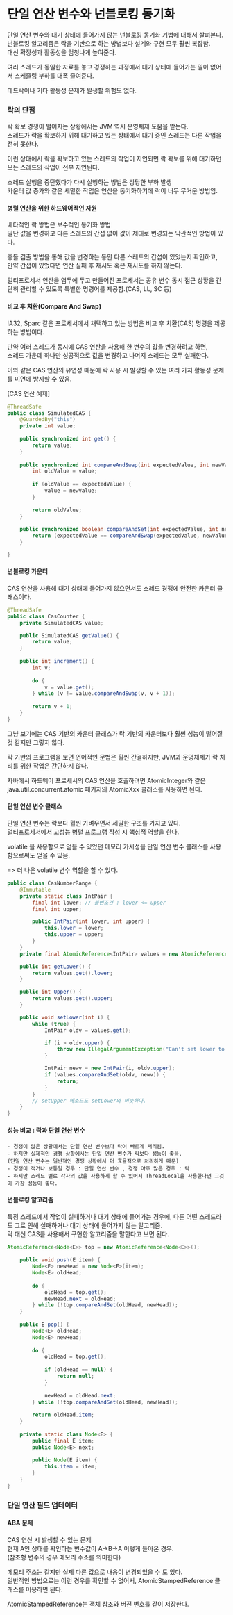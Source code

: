 # 단일 연산 변수와 넌블로킹 동기화

단일 연산 변수와 대기 상태에 들어가지 않는 넌블로킹 동기화 기법에 대해서 살펴본다.\
넌블로킹 알고리즘은 락을 기반으로 하는 방법보다 설계와 구현 모두 훨씬 복잡함.\
대신 확장성과 활동성을 엄청나게 높여준다.

&#x20;여러 스레드가 동일한 자료를 놓고 경쟁하는 과정에서 대기 상태에 들어가는 일이 없어서 스케줄링 부하를 대폭 줄여준다.

&#x20;데드락이나 기타 활동성 문제가 발생할 위험도 없다.

### 락의 단점

락 확보 경쟁이 벌어지는 상황에서는 JVM 역시 운영체제 도움을 받는다.\
스레드가 락을 확보하기 위해 대기하고 있는 상태에서 대기 중인 스레드는 다른 작업을 전혀 못한다.

&#x20;이런 상태에서 락을 확보하고 있는 스레드의 작업이 지연되면 락 확보를 위해 대기하던 모든 스레드의 작업이 전부 지연된다.

스레드 실행을 중단했다가 다시 실행하는 방법은 상당한 부하 발생\
카운터 값 증가와 같은 세밀한 작업은 연산을 동기화하기에 락이 너무 무거운 방법임.

#### 병렬 연산을 위한 하드웨어적인 자원

&#x20;베타적인 락 방법은 보수적인 동기화 방법\
일단 값을 변경하고 다른 스레드의 간섭 없이 값이 제대로 변경되는 낙관적인 방법이 있다.

충돌 검출 방법을 통해 값을 변경하는 동안 다른 스레드의 간섭이 있었는지 확인하고,\
만약 간섭이 있었다면 연산 실패 후 재시도 혹은 재시도를 하지 않는다.

멀티프로세서 연산을 염두에 두고 만들어진 프로세서는 공유 변수 동시 접근 상황을 간단히 관리할 수 있도록 특별한 명령어를 제공함.(CAS, LL, SC 등)

#### 비교 후 치환(Compare And Swap)

&#x20;IA32, Sparc 같은 프로세서에서 채택하고 있는 방법은 비교 후 치환(CAS) 명령을 제공하는 방법이다.

&#x20;만약 여러 스레드가 동시에 CAS 연산을 사용해 한 변수의 값을 변경하려고 하면,\
스레드 가운데 하나만 성공적으로 값을 변경하고 나머지 스레드는 모두 실패한다.

&#x20;이와 같은 CAS 연산의 유연성 때문에 락 사용 시 발생할 수 있는 여러 가지 활동성 문제를 미연에 방지할 수 있음.

&#x20;

\[CAS 연산 예제]

```java
@ThreadSafe
public class SimulatedCAS {
    @GuardedBy("this")
    private int value;
   
    public synchronized int get() {
        return value;
    }
   
    public synchronized int compareAndSwap(int expectedValue, int newValue) {
        int oldValue = value;
       
        if (oldValue == expectedValue) {
            value = newValue;
        }
       
        return oldValue;
    }
   
    public synchronized boolean compareAndSet(int expectedValue, int newValue) {
        return (expectedValue == compareAndSwap(expectedValue, newValue));
    }

}
```

#### 넌블로킹 카운터

CAS 연산을 사용해 대기 상태에 들어가지 않으면서도 스레드 경쟁에 안전한 카운터 클래스이다.

```java
@ThreadSafe
public class CasCounter {
    private SimulatedCAS value;

    public SimulatedCAS getValue() {
        return value;
    }
   
    public int increment() {
        int v;
       
        do {
            v = value.get();
        } while (v != value.compareAndSwap(v, v + 1));
       
        return v + 1;
    }
}
```

&#x20;그냥 보기에는 CAS 기반의 카운터 클래스가 락 기반의 카운터보다 훨씬 성능이 떨어질 것 같지만 그렇지 않다.

&#x20;락 기반의 프로그램을 보면 언어적인 문법은 훨씬 간결하지만, JVM과 운영체제가 락 처리를 위한 작업은 간단하지 않다.

자바에서 하드웨어 프로세서의 CAS 연산을 호출하려면 AtomicInteger와 같은 java.util.concurrent.atomic 패키지의 AtomicXxx 클래스를 사용하면 된다.

#### 단일 연산 변수 클래스

단일 연산 변수는 락보다 훨씬 가벼우면서 세밀한 구조를 가지고 있다.\
멀티프로세서에서 고성능 병렬 프로그램 작성 시 핵심적 역할을 한다.

&#x20;volatile 을 사용함으로 얻을 수 있었던 메모리 가시성을 단일 연산 변수 클래스를 사용함으로써도 얻을 수 있음.

\=> 더 나은 volatile 변수 역할을 할 수 있다.

```java
public class CasNumberRange {
    @Immutable
    private static class IntPair {
        final int lower; // 불변조건 : lower <= upper
        final int upper;

        public IntPair(int lower, int upper) {
            this.lower = lower;
            this.upper = upper;
        }
    }
    private final AtomicReference<IntPair> values = new AtomicReference<IntPair>(new IntPair(0, 0));

    public int getLower() {
        return values.get().lower;
    }

    public int Upper() {
        return values.get().upper;
    }

    public void setLower(int i) {
        while (true) {
            IntPair oldv = values.get();

            if (i > oldv.upper) {
                throw new IllegalArgumentException("Can't set lower to " + i + " > upper");
            }

            IntPair newv = new IntPair(i, oldv.upper);
            if (values.compareAndSet(oldv, newv)) {
                return;
            }
        }
        // setUpper 메소드도 setLower와 비슷하다.
    }
}
```

#### 성능 비교 : 락과 단일 연산 변수

```
- 경쟁이 많은 상황에서는 단일 연산 변수보다 락이 빠르게 처리됨.
- 하지만 실제적인 경쟁 상황에서는 단일 연산 변수가 락보다 성능이 좋음.
(단일 연산 변수는 일반적인 경쟁 상황에서 더 효율적으로 처리하게 때문)
- 경쟁이 적거나 보통일 경우 : 단일 연산 변수 , 경쟁 아주 많은 경우 : 락
- 하지만 스레드 별로 각자의 값을 사용하게 할 수 있어서 ThreadLocal을 사용한다면 그것이 가장 성능이 좋다.
```

#### 넌블로킹 알고리즘

&#x20;특정 스레드에서 작업이 실패하거나 대기 상태에 들어가는 경우에, 다른 어떤 스레드라도 그로 인해 실패하거나 대기 상태에 들어가지 않는 알고리즘.\
락 대신 CAS를 사용해서 구현한 알고리즘을 말한다고 보면 된다.

```java
AtomicReference<Node<E>> top = new AtomicReference<Node<E>>();
   
    public void push(E item) {
        Node<E> newHead = new Node<E>(item);
        Node<E> oldHead;
       
        do {
            oldHead = top.get();
            newHead.next = oldHead;
        } while (!top.compareAndSet(oldHead, newHead));
    }
   
    public E pop() {
        Node<E> oldHead;
        Node<E> newHead;
       
        do {
            oldHead = top.get();
           
            if (oldHead == null) {
                return null;
            }
           
            newHead = oldHead.next;
        } while (!top.compareAndSet(oldHead, newHead));
       
        return oldHead.item;
    }
   
    private static class Node<E> {
        public final E item;
        public Node<E> next;
       
        public Node(E item) {
            this.item = item;
        }
    }
}
```

### 단일 연산 필드 업데이터

#### &#x20;ABA 문제

CAS 연산 시 발생할 수 있는 문제\
현재 A인 상태를 확인하는 변수값이 A->B->A 이렇게 돌아온 경우.\
(참조형 변수의 경우 메모리 주소를 의미한다)

메모리 주소는 같지만 실제 다른 값으로 내용이 변경되었을 수 도 있다.\
일반적인 방법으로는 이런 경우를 확인할 수 없어서, AtomicStampedReference 클래스를 이용하면 된다.

&#x20;AtomicStampedReference는 객체 참조와 버전 번호를 같이 저장한다.
